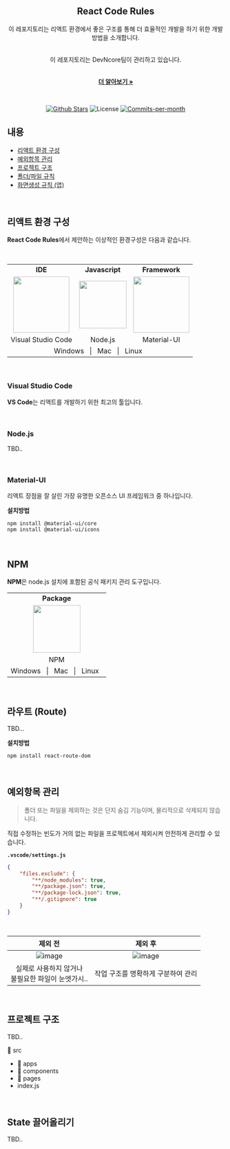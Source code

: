 <div align=center>
  <h2>React Code Rules</h2>
  이 레포지토리는 리액트 환경에서 좋은 구조를 통해 더 효율적인 개발을 하기 위한 개발 방법을 소개합니다.
  <br />
  <br />
 
  이 레포지토리는 DevNcore팀이 관리하고 있습니다.
  <br />
  <br />
  
  <a href="https://github.com/devncore/devncore"><strong>더 알아보기 »</strong></a>
 
  <br />
 
  <p align="center">
   <a href="https://github.com/devncore/react-code-rules/stargazers"><img src="https://img.shields.io/github/stars/devncore/react-code-rules" alt="Github Stars"></a>
   <img src="https://img.shields.io/github/license/devncore/react-code-rules" alt="License">
   <a href="https://github.com/devncore/react-code-rules/pulse"><img src="https://img.shields.io/github/commit-activity/m/devncore/react-code-rules" alt="Commits-per-month"></a>
 </p>
</div>

## 내용
- [리액트 환경 구성](#리액트-환경-구성)
- [예외항목 관리](#)
- [프로젝트 구조](#)
- [폴더/파일 규칙](#)
- [화면생성 규칙 (앱)](#)

<br />
  
## 리액트 환경 구성
**React Code Rules**에서 제안하는 이상적인 환경구성은 다음과 같습니다.  

<br />

<table>
    <tr align="center">
        <td><b>IDE</b></td> 
        <td><b>Javascript</b></td> 
        <td><b>Framework</b></td> 
    </tr>
    <tr align="center">
        <td><img src="https://user-images.githubusercontent.com/52397976/133613056-76f54e00-4228-4147-b185-75d634726fc2.png" width="130"/></td> 
        <td><img src="https://user-images.githubusercontent.com/52397976/133796360-b2e424e8-b1bd-41be-ac0a-b06a898217ee.png" width="110"/></td> 
        <td><img src="https://user-images.githubusercontent.com/52397976/133796616-1cb0301f-7ec6-481f-8844-dd3ca1957fe2.png" width="130"/></td> 
    </tr>
    <tr align="center">
        <td>Visual Studio Code</td> 
        <td>Node.js</td> 
        <td>Material-UI</td> 
    </tr>
    <tr align="center">
        <td colspan="3">
          Windows &nbsp; | &nbsp; Mac &nbsp; | &nbsp; Linux &nbsp;
        </td> 
    </tr>
</table>

<br />

### Visual Studio Code
**VS Code**는 리액트를 개발하기 위한 최고의 툴입니다.

<br />

### Node.js
TBD..

<br />

### Material-UI
리액트 장점을 잘 살린 가장 유명한 오픈소스 UI 프레임워크 중 하나입니다.

**설치방법**
```
npm install @material-ui/core
npm install @material-ui/icons
```

<br />

## NPM
**NPM**은 node.js 설치에 포함된 공식 패키지 관리 도구입니다.

<table>
    <tr align="center">
        <td><b>Package</b></td> 
    </tr>
    <tr align="center">
        <td><img src="https://user-images.githubusercontent.com/52397976/133802680-038e3282-3160-46b8-9790-68db0ed64537.png" width="110"/></td> 
    </tr>
    <tr align="center">
        <td>NPM</td> 
    </tr>
    <tr align="center">
        <td colspan="3">
          Windows &nbsp; | &nbsp; Mac &nbsp; | &nbsp; Linux &nbsp;
        </td> 
    </tr>
</table>

<br />


## 라우트 (Route)
TBD...

**설치방법**
```
npm install react-route-dom
```

<br />

## 예외항목 관리
> 폴더 또는 파일을 제외하는 것은 단지 숨김 기능이며, 물리적으로 삭제되지 않습니다.

직접 수정하는 빈도가 거의 없는 파일을 프로젝트에서 제외시켜 안전하게 관리할 수 있습니다.

**`.vscode/settings.js`**

```json
{
    "files.exclude": {
        "**/node_modules": true,
        "**/package.json": true,
        "**/package-lock.json": true,
        "**/.gitignore": true
    }
}
```

<br />

| 제외 전 | 제외 후 |
|:------:|:-------:|
| ![image][before-exclude] | ![image][after-exclude] |
| 실제로 사용하지 않거나 <br /> 불필요한 파일이 눈엣가시.. | 작업 구조를 명확하게 구분하여 관리 |

<br />

## 프로젝트 구조
TBD..

📁 src
- 📁 apps
- 📁 components
- 📁 pages
- index.js
<br />

## State 끌어올리기
TBD..

<br />

[before-exclude]: https://user-images.githubusercontent.com/52397976/133618108-b4e42ead-b52a-4125-bbaf-d407f9c45da3.png
[after-exclude]: https://user-images.githubusercontent.com/52397976/133618228-ace140bb-362f-4d1c-8bad-65b7452060a1.png
